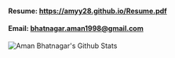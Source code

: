 #### Resume: https://amyy28.github.io/Resume.pdf
#### Email: bhatnagar.aman1998@gmail.com

![Aman Bhatnagar's Github Stats](https://github-readme-stats.vercel.app/api?username=amyy28&show_icons=true_color=fff&icon_color=79ff97&text_color=9f9f9f&bg_color=151515)

<!--
**amyy28/amyy28** is a ✨ _special_ ✨ repository because its `README.md` (this file) appears on your GitHub profile.

Here are some ideas to get you started:

- 🔭 I’m currently working on ...
- 🌱 I’m currently learning ...
- 👯 I’m looking to collaborate on ...
- 🤔 I’m looking for help with ...
- 💬 Ask me about ...
- 📫 How to reach me: ...
- 😄 Pronouns: ...
- ⚡ Fun fact: ...
-->
